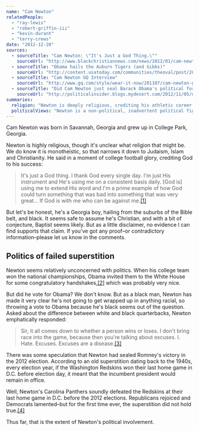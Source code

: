 ```yaml
---
name: "Cam Newton"
relatedPeople:
  - "ray-lewis"
  - "robert-griffin-iii"
  - "kevin-durant"
  - "terry-crews"
date: "2012-12-20"
sources:
  - sourceTitle: "Cam Newton: \"It's Just a God Thing.\""
    sourceUrl: "http://www.blackchristiannews.com/news/2012/01/cam-newton-its-just-a-god-thing.html"
  - sourceTitle: "Obama hails the Auburn Tigers (and Gibbs)"
    sourceUrl: "http://content.usatoday.com/communities/theoval/post/2011/06/obama-hails-the-auburn-tigers-and-gibbs/1#.ULz-hIUZ-Bg"
  - sourceTitle: "Cam Newton GQ Interview"
    sourceUrl: "http://www.gq.com/style/wear-it-now/201107/cam-newton-gq-july-2011-interview"
  - sourceTitle: "Did Cam Newton just seal Barack Obama's political fortunes Tuesday?"
    sourceUrl: "http://politicalinsider.blogs.mydesert.com/2012/11/05/did-cam-newton-just-seal-barack-obamas-political-fortunes-tuesday/"
summaries:
  religion: "Newton is deeply religious, crediting his athletic career to God's plan. Probably Christian, but no hard evidence on that topic."
  politicalViews: "Newton is a non-political, inadvertent political figure."
---
```


Cam Newton was born in Savannah, Georgia and grew up in College Park, Georgia.

Newton is highly religious, though it's unclear what religion that might be. We do know it is monotheistic, so that narrows it down to Judaism, Islam and Christianity. He said in a moment of college football glory, crediting God to his success:

>It's just a God thing. I thank God every single day. I'm just His instrument and He's using me on a consistent basis daily. [God is] using me to extend His word and I'm a prime example of how God could turn something that was bad into something that was very great… If God is with me who can be against me.<a class="source-citation" href="#http%3A%2F%2Fwww.blackchristiannews.com%2Fnews%2F2012%2F01%2Fcam-newton-its-just-a-god-thing.html" title="Cam Newton: &quot;It&apos;s Just a God Thing.&quot;">[1]</a>

But let's be honest, he's a Georgia boy, hailing from the suburbs of the Bible belt, and black. It seems safe to assume he's Christian, and with a bit of conjecture, Baptist seems likely. But as a little disclaimer, no evidence I can find supports that claim. If you've got any proof–or contradictory information–please let us know in the comments.


## Politics of failed superstition

Newton seems relatively unconcerned with politics. When his college team won the national championships, Obama invited them to the White House for some congratulatory handshakes,<a class="source-citation" href="#http%3A%2F%2Fcontent.usatoday.com%2Fcommunities%2Ftheoval%2Fpost%2F2011%2F06%2Fobama-hails-the-auburn-tigers-and-gibbs%2F1%23.ULz-hIUZ-Bg" title="Obama hails the Auburn Tigers (and Gibbs)">[2]</a> which was probably very nice.

But did he vote for Obama? We don't know. But as a black man, Newton has made it very clear he's not going to get wrapped up in anything racial, so throwing a vote to Obama because he's black seems out of the question. Asked about the difference between white and black quarterbacks, Newton emphatically responded:

>Sir, it all comes down to whether a person wins or loses. I don't bring race into the game, because then you're talking about excuses. I. Hate. Excuses. Excuses are a disease.<a class="source-citation" href="#http%3A%2F%2Fwww.gq.com%2Fstyle%2Fwear-it-now%2F201107%2Fcam-newton-gq-july-2011-interview" title="Cam Newton GQ Interview">[3]</a>

There was some speculation that Newton had sealed Romney's victory in the 2012 election. According to an old superstition dating back to the 1940s, every election year, if the Washington Redskins won their last home game in D.C. before election day, it meant that the incumbent president would remain in office.

Well, Newton's Carolina Panthers soundly defeated the Redskins at their last home game in D.C. before the 2012 elections. Republicans rejoiced and Democrats lamented–but for the first time ever, the superstition did not hold true.<a class="source-citation" href="#http%3A%2F%2Fpoliticalinsider.blogs.mydesert.com%2F2012%2F11%2F05%2Fdid-cam-newton-just-seal-barack-obamas-political-fortunes-tuesday%2F" title="Did Cam Newton just seal Barack Obama&apos;s political fortunes Tuesday?">[4]</a>

Thus far, that is the extent of Newton's political involvement.